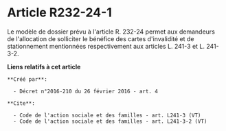 # Article R232-24-1

Le modèle de dossier prévu à l'article R. 232-24 permet aux demandeurs de l'allocation de solliciter le bénéfice des cartes
d'invalidité et de stationnement mentionnées respectivement aux articles L. 241-3 et L. 241-3-2.

**Liens relatifs à cet article**

	**Créé par**:

	  - Décret n°2016-210 du 26 février 2016 - art. 4

	**Cite**:

	  - Code de l'action sociale et des familles - art. L241-3 (VT)
	  - Code de l'action sociale et des familles - art. L241-3-2 (VT)
